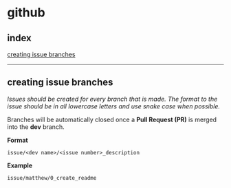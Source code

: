 # github 

## index

[creating issue branches](creating-issue-branches)

---

## creating issue branches
*Issues should be created for every branch that is made. 
The format to the issue should be in all lowercase letters and use snake case when possible.* 


Branches will be automatically closed once a **Pull Request (PR)** is merged into the **dev** branch. 

**Format**

```
issue/<dev name>/<issue number>_description
```

**Example**

```
issue/matthew/0_create_readme
```
